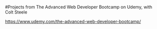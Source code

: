 #Projects from The Advanced Web Developer Bootcamp on Udemy, with Colt Steele

https://www.udemy.com/the-advanced-web-developer-bootcamp/